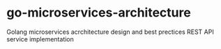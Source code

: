 # go-microservices-architecture
Golang microservices acrchitecture design and best prectices REST API service implementation
